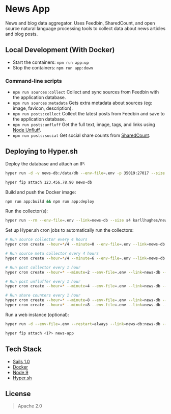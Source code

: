 # News App

News and blog data aggregator. Uses Feedbin, SharedCount, and open source natural language processing tools to collect data about news articles and blog posts.


## Local Development (With Docker)

- Start the containers: `npm run app:up`
- Stop the containers: `npm run app:down`


### Command-line scripts

- `npm run sources:collect` Collect and sync sources from Feedbin with the application database.
- `npm run sources:metadata` Gets extra metadata about sources (eg: image, favicon, description).
- `npm run posts:collect` Collect the latest posts from Feedbin and save to the application database.
- `npm run posts:unfluff` Get the full text, image, tags, and links using [Node Unfluff](https://github.com/ageitgey/node-unfluff).
- `npm run posts:social` Get social share counts from [SharedCount](https://www.sharedcount.com/).


## Deploying to Hyper.sh

Deploy the database and attach an IP: 

```bash
hyper run -d -v news-db:/data/db --env-file=.env -p 35019:27017 --size s4 --name news-db mongo:4.0

hyper fip attach 123.456.78.90 news-db
```

Build and push the Docker image:

```bash
npm run app:build && npm run app:deploy
```

Run the collector(s):

```bash
hyper run --rm --env-file=.env --link=news-db --size s4 karllhughes/news node node_modules/.bin/sails run <COLLECTOR_NAME>
```

Set up Hyper.sh cron jobs to automatically run the collectors:

```bash
# Run source collector every 4 hours
hyper cron create --hour=*/4 --minute=0 --env-file=.env --link=news-db --size s4 --name news-sources-cron karllhughes/news node node_modules/.bin/sails run collect-sources

# Run source meta collector every 4 hours
hyper cron create --hour=*/4 --minute=6 --env-file=.env --link=news-db --size s4 --name news-source-meta-cron karllhughes/news node node_modules/.bin/sails run collect-metadata-for-sources

# Run post collector every 1 hour
hyper cron create --hour=* --minute=2 --env-file=.env --link=news-db --size s4 --name news-posts-cron karllhughes/news node node_modules/.bin/sails run collect-posts

# Run post unfluffer every 1 hour
hyper cron create --hour=* --minute=4 --env-file=.env --link=news-db --size s4 --name news-posts-unfluff-cron karllhughes/news node node_modules/.bin/sails run unfluff-posts

# Run share counters every 1 hour
hyper cron create --hour=* --minute=8 --env-file=.env --link=news-db --size s4 --name news-posts-social-24-cron karllhughes/news node node_modules/.bin/sails run shared-count-posts --hoursBack=24
hyper cron create --hour=* --minute=8 --env-file=.env --link=news-db --size s4 --name news-posts-social-168-cron karllhughes/news node node_modules/.bin/sails run shared-count-posts --hoursBack=168
```

Run a web instance (optional):

```bash
hyper run -d --env-file=.env --restart=always --link=news-db:news-db --size s4 --name news-app -p 80:80 karllhughes/news node app.js --prod

hyper fip attach <IP> news-app
```


## Tech Stack

- [Sails 1.0](https://sailsjs.com)
- [Docker](#)
- [Node 9](#)
- [Hyper.sh](#)

## License

> Apache 2.0
